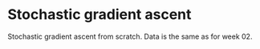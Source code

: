 # Stochastic gradient ascent
Stochastic gradient ascent from scratch. Data is the same as for week 02. 
